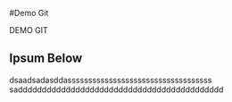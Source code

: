 #Demo Git

DEMO GIT

## Ipsum Below

dsaadsadasddasssssssssssssssssssssssssssssssssss
saddddddddddddddddddddddddddddddddddddddddddd
